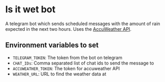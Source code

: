 # Is it wet bot

A telegram bot which sends scheduled messages with the amount of rain expected in the next two hours. Uses the [AccuWeather API](https://developer.accuweather.com/).

## Environment variables to set
- `TELEGRAM_TOKEN`: The token from the bot on telegram
- `CHAT_IDs`: Comma separated list of chat ids to send the message to
- `ACCUWEATHER_TOKEN`: The token for accuweather API
- `WEATHER_URL`: URL to find the weather data at
